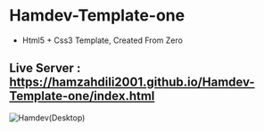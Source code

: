 # Hamdev-Template-one
- Html5 + Css3 Template, Created From Zero
## Live Server : https://hamzahdili2001.github.io/Hamdev-Template-one/index.html


![Hamdev(Desktop)](https://user-images.githubusercontent.com/61630679/177056250-3ea39f36-bc0b-4cf5-bd3d-bf7200bcefc2.png)
